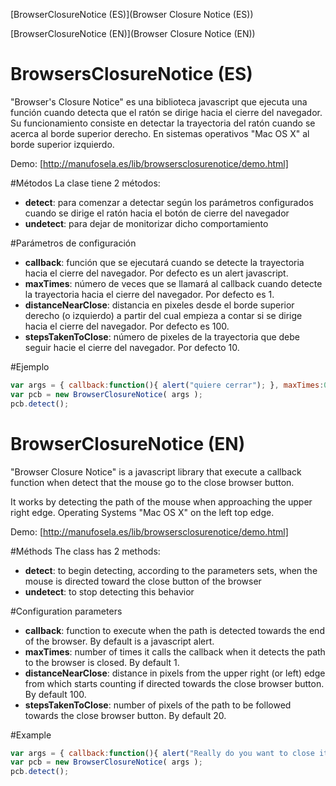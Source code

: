 [BrowserClosureNotice (ES)](Browser Closure Notice (ES))

[BrowserClosureNotice (EN)](Browser Closure Notice (EN))


# BrowsersClosureNotice (ES)

"Browser's Closure Notice" es una biblioteca javascript que ejecuta una función cuando detecta que el ratón se dirige hacia el cierre del navegador.
Su funcionamiento consiste en detectar la trayectoria del ratón cuando se acerca al borde superior derecho.
En sistemas operativos "Mac OS X" al borde superior izquierdo.

Demo: [http://manufosela.es/lib/browsersclosurenotice/demo.html]

#Métodos
La clase tiene 2 métodos:
* **detect**: para comenzar a detectar según los parámetros configurados cuando se dirige el ratón hacia el botón de cierre del navegador
* **undetect**: para dejar de monitorizar dicho comportamiento

#Parámetros de configuración
* **callback**: función que se ejecutará cuando se detecte la trayectoria hacia el cierre del navegador. Por defecto es un alert javascript.
* **maxTimes**: número de veces que se llamará al callback cuando detecte la trayectoria hacia el cierre del navegador. Por defecto es 1.
* **distanceNearClose**: distancia en pixeles desde el borde superior derecho (o izquierdo) a partir del cual empieza a contar si se dirige hacia el cierre del navegador. Por defecto es 100.
* **stepsTakenToClose**: número de pixeles de la trayectoria que debe seguir hacie el cierre del navegador. Por defecto 10.

#Ejemplo

```javascript
var args = { callback:function(){ alert("quiere cerrar"); }, maxTimes:0, stepsTakenToClose:20, distanceNearClose:250 };
var pcb = new BrowserClosureNotice( args );
pcb.detect();
```

# BrowserClosureNotice (EN)

"Browser Closure Notice" is a javascript library that execute a callback function when detect that the mouse go to the close browser button.

It works by detecting the path of the mouse when approaching the upper right edge.
Operating Systems "Mac OS X" on the left top edge.

Demo: [http://manufosela.es/lib/browsersclosurenotice/demo.html]

#Méthods
The class has 2 methods:
* **detect**: to begin detecting, according to the parameters sets, when the mouse is directed toward the close button of the browser
* **undetect**: to stop detecting this behavior

#Configuration parameters
* **callback**: function to execute when the path is detected towards the end of the browser. By default is a javascript alert.
* **maxTimes**: number of times it calls the callback when it detects the path to the browser is closed. By default 1.
* **distanceNearClose**: distance in pixels from the upper right (or left) edge from which starts counting if directed towards the close browser button. By default 100.
* **stepsTakenToClose**: number of pixels of the path to be followed towards the close browser button. By default 20.

#Example

```javascript
var args = { callback:function(){ alert("Really do you want to close it?"); }, maxTimes:0, stepsTakenToClose:20, distanceNearClose:250 };
var pcb = new BrowserClosureNotice( args );
pcb.detect();
```
